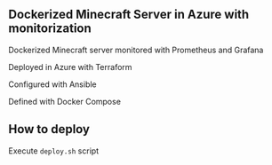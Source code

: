 ## Dockerized Minecraft Server in Azure with monitorization
Dockerized Minecraft server monitored with Prometheus and Grafana

Deployed in Azure with Terraform

Configured with Ansible 

Defined with Docker Compose

## How to deploy
Execute `deploy.sh` script